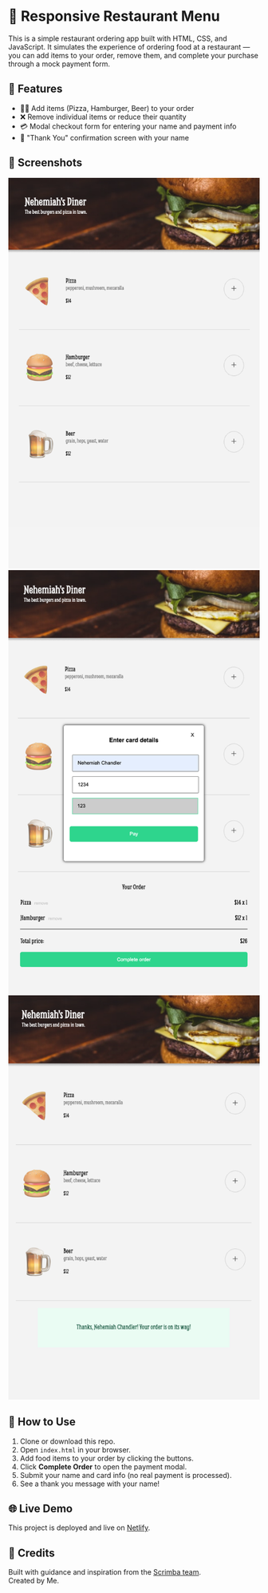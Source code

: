 # 🍔 Responsive Restaurant Menu

This is a simple restaurant ordering app built with HTML, CSS, and JavaScript. It simulates the experience of ordering food at a restaurant — you can add items to your order, remove them, and complete your purchase through a mock payment form.

## 🧾 Features

- 🧍‍♂️ Add items (Pizza, Hamburger, Beer) to your order  
- ❌ Remove individual items or reduce their quantity  
- 💳 Modal checkout form for entering your name and payment info  
- 🙏 "Thank You" confirmation screen with your name  

## 📸 Screenshots

![Menu](screenshots/menu.png)  
![Checkout](screenshots/pay.png)  
![Thank You](screenshots/thankyou.png)
  
## 🚀 How to Use

1. Clone or download this repo.  
2. Open `index.html` in your browser.  
3. Add food items to your order by clicking the buttons.  
4. Click **Complete Order** to open the payment modal.  
5. Submit your name and card info (no real payment is processed).  
6. See a thank you message with your name!

## 🌐 Live Demo

This project is deployed and live on [Netlify](https://restaurantapp-nlc.netlify.app).

## 🙌 Credits

Built with guidance and inspiration from the [Scrimba team](https://scrimba.com).  
Created by Me.

